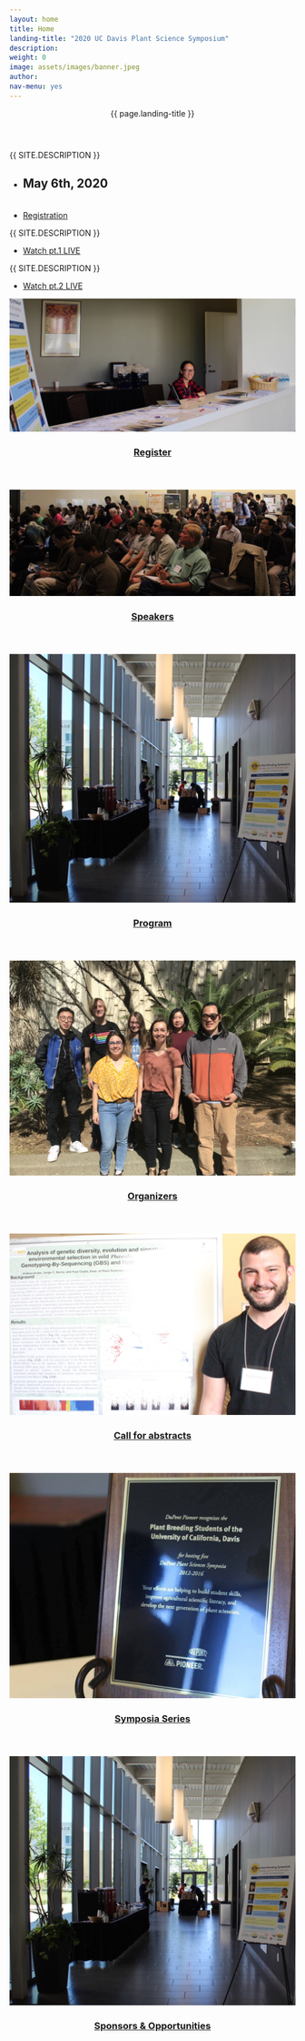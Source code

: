 ```yaml
---
layout: home
title: Home
landing-title: "2020 UC Davis Plant Science Symposium"
description:
weight: 0
image: assets/images/banner.jpeg
author:
nav-menu: yes
---
```


<head>
	<title>UCDPSS20</title>
</head>

<!-- Banner -->
<section id="banner" class="major">
	<div class="inner">
		<header class="major">
			<h8>{{ page.landing-title }}</h8>
		</header>
		<div class="content">
			<p style="text-transform: uppercase;">{{ site.description }}</p>
			<ul class="actions">
				<li><h2>May 6th, 2020</h2></li><br>
				<li><a href="/register.html" class="button next scrolly">Registration</a></li>
			</ul>
		</div>
		<div class="content">
            <p style="text-transform: uppercase;">{{ site.description }}</p>
            <ul class="actions">
                    <li><a href="https://www.youtube.com/watch?v=IGRNBy2ZT6Y" class="button next scrolly">Watch pt.1 LIVE</a></li>
                </ul>
        </div>
        <div class="content">
        <p style="text-transform: uppercase;">{{ site.description }}</p>
        <ul class="actions">
        <li><a href="https://www.youtube.com/watch?v=tLDrvk4QsG0" class="button next scrolly">Watch pt.2 LIVE</a></li>
        </ul>
        </div>
	</div>
</section>

<!-- Main -->
<div id="main">

<!-- One -->
<section id="one" class="tiles">

<article>
<span class="image">
<img src="assets/images/backgrounds/register.jpg" alt="" />
</span>
<header class="major">
<h3><a href="/register.html" class="link">Register</a></h3>
<p></p>
</header>
</article>

<article>
<span class="image">
<img src="assets/images/backgrounds/speakers.jpg" alt="" />
</span>
<header class="major">
<h3><a href="/speakers.html" class="link">Speakers</a></h3>
<p></p>
</header>
</article>

<article>
<span class="image">
<img src="assets/images/backgrounds/program.jpg" alt="" />
</span>
<header class="major">
<h3><a href="/program.html" class="link">Program</a></h3>
<p></p>
</header>
</article>

<article>
<span class="image">
<img src="assets/images/backgrounds/2020_organizers.jpg" alt="" />
</span>
<header class="major">
<h3><a href="/organizers.html" class="link">Organizers</a></h3>
<p></p>
</header>
</article>

<article>
<span class="image">
<img src="assets/images/backgrounds/abstracts.jpg" alt="" />
</span>
<header class="major">
<h3><a href="/abstracts.html" class="link">Call for abstracts</a></h3>
<p></p>
</header>
</article>

<article>
<span class="image">
<img src="assets/images/backgrounds/symposia.jpg" alt="" />
</span>
<header class="major">
<h3><a href="/symposia.html" class="link">Symposia Series</a></h3>
<p></p>
</header>
</article>

<article>
<span class="image">
<img src="assets/images/backgrounds/program.jpg" alt="" />
</span>
<header class="major">
<h3><a href="/sponsors.html" class="link">Sponsors & Opportunities</a></h3>
<p></p>
</header>
</article>



</section>
</div>
